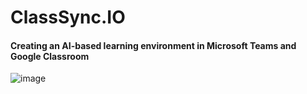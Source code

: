 # ClassSync.IO
#### Creating an AI-based learning environment in Microsoft Teams and Google Classroom   
![image](https://github.com/user-attachments/assets/8efb38f7-aaa0-464b-9316-ba76f69bb6fb)
